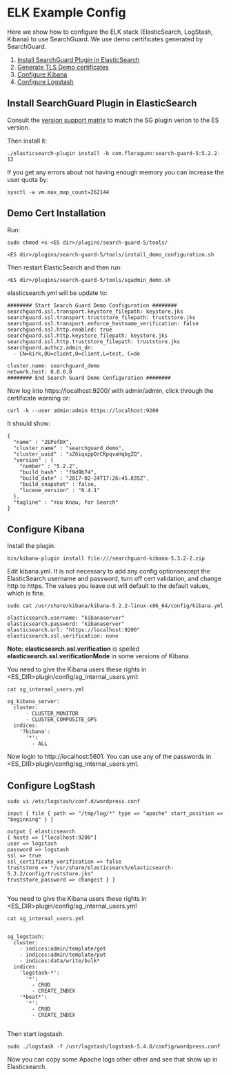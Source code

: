 # ELK Example Config

Here we show how to configure the ELK stack (ElasticSearch, LogStash, Kibana) to use SearchGuard.  We use demo certificates generated by SearchGuard.

1. [Install SearchGuard Plugin in ElasticSearch](exampleELK.md#install)
2. [Generate TLS Demo certificates](exampleELK.md#cert) 
3. [Configure Kibana](exampleELK.md#kibana)	 
4. [Configure Logstash](exampleELK.md#logstash)	 

 


## <a name="install"></a>  Install SearchGuard Plugin in ElasticSearch
Consult the [version support matrix](https://github.com/floragunncom/search-guard/wiki) to match the SG plugin verion to the ES version.

Then install it:


`./elasticsearch-plugin install -b com.floragunn:search-guard-5:5.2.2-12`

If you get any errors about not having enough memory you can increase the user quota by:

`sysctl -w vm.max_map_count=262144`


## <a name="cert"></a> Demo Cert Installation

Run:

`sudo chmod +x <ES dir>/plugins/search-guard-5/tools/`

`<ES dir>/plugins/search-guard-5/tools/install_demo_configuration.sh`

Then restart ElasticSearch and then run:

`<ES dir>/plugins/search-guard-5/tools/sgadmin_demo.sh`

elasticsearch.yml will be update to:

 
```
######## Start Search Guard Demo Configuration ########
searchguard.ssl.transport.keystore_filepath: keystore.jks
searchguard.ssl.transport.truststore_filepath: truststore.jks
searchguard.ssl.transport.enforce_hostname_verification: false
searchguard.ssl.http.enabled: true
searchguard.ssl.http.keystore_filepath: keystore.jks
searchguard.ssl.http.truststore_filepath: truststore.jks
searchguard.authcz.admin_dn:
  - CN=kirk,OU=client,O=client,L=test, C=de

cluster.name: searchguard_demo
network.host: 0.0.0.0
######## End Search Guard Demo Configuration ########
```

Now log into https://localhost:9200/ with admin/admin, click through the certificate warning or:

`curl -k --user admin:admin https://localhost:9200`


It should show:

```
{
  "name" : "2EPefDX",
  "cluster_name" : "searchguard_demo",
  "cluster_uuid" : "sZ6iqxppQrCKpqvaHqbgZQ",
  "version" : {
    "number" : "5.2.2",
    "build_hash" : "f9d9b74",
    "build_date" : "2017-02-24T17:26:45.835Z",
    "build_snapshot" : false,
    "lucene_version" : "6.4.1"
  },
  "tagline" : "You Know, for Search"
}
```

## <a name="kibana"></a> Configure Kibana

Install the plugin.

```
bin/kibana-plugin install file:///searchguard-kibana-5.3.2-2.zip
```
Edit kibana.yml. It is not necessary to add any config optionsexcept the ElasticSearch username and password, turn off cert validation, and change http to https.  The values you leave out will default to the default values, which is fine.

```
sudo cat /usr/share/kibana/kibana-5.2.2-linux-x86_64/config/kibana.yml 

elasticsearch.username: "kibanaserver"
elasticsearch.password: "kibanaserver"
elasticsearch.url: "https://localhost:9200"
elasticsearch.ssl.verification: none
```

**Note:** **elasticsearch.ssl.verification** is spelled **elasticsearch.ssl.verificationMode** in some versions of Kibana. 


You need to give the Kibana users these rights in <ES_DIR>plugin/config/sg_internal_users.yml:

```
cat sg_internal_users.yml

sg_kibana_server:
  cluster:
      - CLUSTER_MONITOR
      - CLUSTER_COMPOSITE_OPS
  indices:
    '?kibana':
      '*':
        - ALL
```


Now login to http://localhost:5601.  You can use any of the passwords in <ES_DIR>plugin/config/sg_internal_users.yml.

## <a name="logstash"></a> Configure LogStash

`sudo vi /etc/logstash/conf.d/wordpress.conf`

```
input { file { path => "/tmp/log/*" type => "apache" start_position => "beginning" } }

output { elasticsearch 
{ hosts => ["localhost:9200"] 
user => logstash 
password => logstash 
ssl => true 
ssl_certificate_verification => false 
truststore => "/usr/share/elasticsearch/elasticsearch-5.3.2/config/truststore.jks" 
truststore_password => changeit } }


```

You need to give the Kibana users these rights in <ES_DIR>plugin/config/sg_internal_users.yml

```
cat sg_internal_users.yml


sg_logstash:
  cluster:
    - indices:admin/template/get
    - indices:admin/template/put
    - indices:data/write/bulk*
  indices:
    'logstash-*':
      '*':
        - CRUD
        - CREATE_INDEX
    '*beat*':
      '*':
        - CRUD
        - CREATE_INDEX
   
```

Then start logstash.

`sudo ./logstash -f /usr/logstash/logstash-5.4.0/config/wordpress.conf`


Now you can copy some Apache logs other other and see that show up in Elasticsearch.
